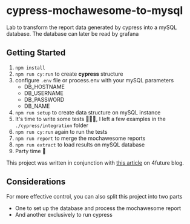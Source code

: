 # cypress-mochawesome-to-mysql
Lab to transform the report data generated by cypress into a mySQL database. The database can later be read by grafana

## Getting Started

1. `npm install`
2. `npm run cy:run` to create **cypress** structure
3. configure `.env` file or process.env with your mySQL parameters
    - DB_HOSTNAME
    - DB_USERNAME
    - DB_PASSWORD
    - DB_NAME
4. `npm run setup` to create data structure on mySQL instance
5. It's time to write some tests 💪🏻🧪, I left a few examples in the `./cypress/integration` folder
6. `npm run cy:run` again to run the tests
7. `npm run report` to merge the mochawesome reports
8. `npm run extract` to load results on mySQL database
9. Party time 🥳


This project was written in conjunction with [this article](https://4future.com.br/index.php/2022/05/15/lab-convertendo-relatorio-do-cypress-para-mysql/) on 4future blog.

## Considerations

For more effective control, you can also split this project into two parts

- One to set up the database and process the mochawesome report
- And another exclusively to run cypress

